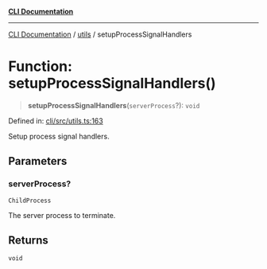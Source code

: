 [**CLI Documentation**](../../README.md)

***

[CLI Documentation](../../README.md) / [utils](../README.md) / setupProcessSignalHandlers

# Function: setupProcessSignalHandlers()

> **setupProcessSignalHandlers**(`serverProcess`?): `void`

Defined in: [cli/src/utils.ts:163](https://github.com/stonemjs/cli/blob/ae332002b2560de84ae3a35accc1d91282bd1543/src/utils.ts#L163)

Setup process signal handlers.

## Parameters

### serverProcess?

`ChildProcess`

The server process to terminate.

## Returns

`void`
